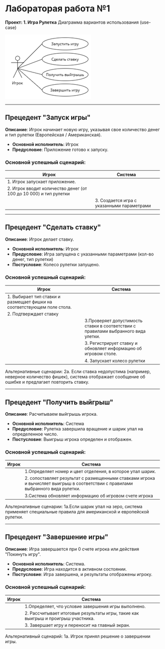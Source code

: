 # Лабораторая работа №1 #
**Проект: 1. Игра Рулетка**
Диаграмма вариантов использования (use-case)

![use-case.png](use-case.png)

---
## Прецедент "Запуск игры"
**Описание**: Игрок начинает новую игру, указывая свое количество денег и тип рулетки (Европейская / Американская).
- **Основной исполнитель**: Игрок
- **Предусловие**: Приложение готово к запуску.

### Основной успешный сценарий:
| Игрок                                              | Система                                    | 
|-----------------------------------------------------------|--------------------------------------------|
| 1. Игрок запускает приложение.                            |                                            | 
| 2. Игрок вводит количество денег (от 100 до 10 000) и тип рулетки | 	                                          |	
|                                                           | 3. Создается игра с указанными параметрами |
---

## Прецедент "Сделать ставку"
**Описание**: Игрок делает ставку.
- **Основной исполнитель**: Игрок
- **Предусловие**: Игра запущена с указанными параметрами (кол-во денег, тип рулетки)
- **Постусловие**: Колесо рулетки запущено.
  
### Основной успешный сценарий:
| Игрок                                              | Система                                    | 
|-----------------------------------------------------------|--------------------------------------------|
| 1. Выбирает тип ставки и размещает фишки на соответствующем поле стола.                           |
| 2. Подтверждает ставку                        | |
||	3.Проверяет допустимость ставки в соответствии с правилами выбранного вида улетки.|	 
|| 3. Регистрирует ставку и обновляет информацию об игровом столе.|
|| 4. Запускает колесо рулетки|

Альтернативные сценарии:
2а. Если ставка недопустима (например, неверное количество фишек), система отображает сообщение об ошибке и предлагает повторить ставку.

---

## Прецедент "Получить выйгрыш"
**Описание**: Расчитываем выйгрышь игрока.
- **Основной исполнитель**: Система
- **Предусловие**: Рулетка завершила вращение и шарик упал на определенное число.
- **Постусловие**: Выигрыш игрока определен и отображен.
### Основной успешный сценарий:
| Игрок                                              | Система                                    | 
|-----------------------------------------------------------|--------------------------------------------|
||1.Определяет номер и цвет отделения, в которое упал шарик.|
| |2. сопоставляет результат с размещенными ставками игрока и вычисляет выигрыш в соответствии с правилами выбранного вида рулетки.| 
||	3.Система обновляет информацию об игровом счете игрока|	 

Альтернативные сценарии:
1а.Если шарик упал на зеро, система применяет специальные правила для американской и европейской рулетки.

---

## Прецедент "Завершение игры"
**Описание**: Игра завершается при 0 счете игрока или действия "Покинуть игру".
- **Основной исполнитель**: Система.
- **Предусловие**: Игра находится в активном состоянии.
- **Постусловие**:  Игра завершена, и результаты отображены игроку.
### Основной успешный сценарий:
| Игрок                                              | Система                                    | 
|-----------------------------------------------------------|--------------------------------------------|
||1.Определяет, что условие завершения игры выполнено.|
| |2. Рассчитывает итоговые результаты игры, такие как выигрыш и проигрыш участника.| 
||	3. Завершает игру и переносит на главный экран.|	 

Альтернативный сценарий:
1а. Игрок принял решение о завершении игры.
